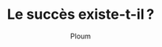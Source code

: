 ---
layout: post
title: "Le succès existe-t-il ?"
link: https://ploum.net/2025-02-18-le-succes.html
author: "Ploum"
published_date: "18/02/2025"
description: "Un blogueur que j’aime beaucoup, Gee, revient sur ses 10 ans de blogging. Cela me fascine de voir l’envers du décor des autres créateurs. Gee pense avoir fait l’erreur de ne pas profiter de la vague d’enthousiasme qu’à connu son Geektionnerd et de ne pas en avoir profité pour faire plus de promo."
language: "fr"
categories: "Liens"
tags: "blog"
og-tags: "blog"
permalink: /:categories/:year/:month/:day/:title/
---